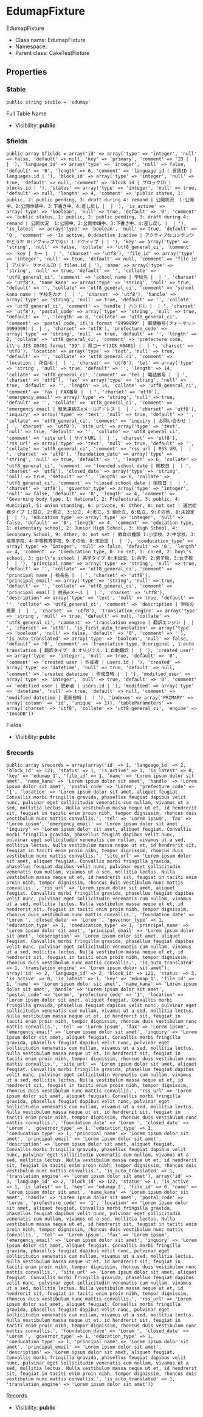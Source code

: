 EdumapFixture
===============

EdumapFixture




* Class name: EdumapFixture
* Namespace: 
* Parent class: CakeTestFixture





Properties
----------


### $table

    public string $table = 'edumap'

Full Table Name



* Visibility: **public**


### $fields

    public array $fields = array('id' => array('type' => 'integer', 'null' => false, 'default' => null, 'key' => 'primary', 'comment' => 'ID |  |  | '), 'language_id' => array('type' => 'integer', 'null' => false, 'default' => '0', 'length' => 6, 'comment' => 'language id | 言語ID | languages.id | '), 'block_id' => array('type' => 'integer', 'null' => true, 'default' => null, 'comment' => 'block id | ブロックID | blocks.id | '), 'status' => array('type' => 'integer', 'null' => true, 'default' => null, 'length' => 4, 'comment' => 'public status, 1: public, 2: public pending, 3: draft during 4: remand | 公開状況  1:公開中、2:公開申請中、3:下書き中、4:差し戻し |  | '), 'is_active' => array('type' => 'boolean', 'null' => true, 'default' => '0', 'comment' => 'public status, 1: public, 2: public pending, 3: draft during 4: remand | 公開状況  1:公開中、2:公開申請中、3:下書き中、4:差し戻し |  | '), 'is_latest' => array('type' => 'boolean', 'null' => true, 'default' => '0', 'comment' => 'Is active, 0:deactive 1:acive | アクティブなコンテンツかどうか 0:アクティブでない 1:アクティブ | | '), 'key' => array('type' => 'string', 'null' => false, 'collate' => 'utf8_general_ci', 'comment' => 'key | キー |  | ', 'charset' => 'utf8'), 'file_id' => array('type' => 'integer', 'null' => true, 'default' => null, 'comment' => 'file id | アバター ファイルID | files.id | '), 'name' => array('type' => 'string', 'null' => true, 'default' => '', 'collate' => 'utf8_general_ci', 'comment' => 'school name | 学校名 |  | ', 'charset' => 'utf8'), 'name_kana' => array('type' => 'string', 'null' => true, 'default' => '', 'collate' => 'utf8_general_ci', 'comment' => 'school kana name | 学校名カナ |  | ', 'charset' => 'utf8'), 'handle' => array('type' => 'string', 'null' => true, 'default' => '', 'collate' => 'utf8_general_ci', 'comment' => 'handle | ハンドル |  | ', 'charset' => 'utf8'), 'postal_code' => array('type' => 'string', 'null' => true, 'default' => '', 'length' => 8, 'collate' => 'utf8_general_ci', 'comment' => 'postal code, it\'s format "9999999" | 郵便番号(フォーマット9999999) |  | ', 'charset' => 'utf8'), 'prefecture_code' => array('type' => 'string', 'null' => true, 'default' => '', 'length' => 2, 'collate' => 'utf8_general_ci', 'comment' => 'prefecture code, it\'s JIS X0401 format "99" | 県コード(JIS X0401) |  | ', 'charset' => 'utf8'), 'location' => array('type' => 'text', 'null' => true, 'default' => '', 'collate' => 'utf8_general_ci', 'comment' => 'location | 所在地 |  | ', 'charset' => 'utf8'), 'tel' => array('type' => 'string', 'null' => true, 'default' => '', 'length' => 14, 'collate' => 'utf8_general_ci', 'comment' => 'tel | 電話番号 |  | ', 'charset' => 'utf8'), 'fax' => array('type' => 'string', 'null' => true, 'default' => '', 'length' => 14, 'collate' => 'utf8_general_ci', 'comment' => 'fax | FAX番号 |  | ', 'charset' => 'utf8'), 'emergency_email' => array('type' => 'string', 'null' => true, 'default' => '', 'collate' => 'utf8_general_ci', 'comment' => 'emergency email | 緊急連絡先eメールアドレス |  | ', 'charset' => 'utf8'), 'inquiry' => array('type' => 'text', 'null' => true, 'default' => '', 'collate' => 'utf8_general_ci', 'comment' => 'inquiry | お問い合わせ |  | ', 'charset' => 'utf8'), 'site_url' => array('type' => 'text', 'null' => true, 'default' => '', 'collate' => 'utf8_general_ci', 'comment' => 'site url | サイトURL |  | ', 'charset' => 'utf8'), 'rss_url' => array('type' => 'text', 'null' => true, 'default' => '', 'collate' => 'utf8_general_ci', 'comment' => 'rss url | RSS URL |  | ', 'charset' => 'utf8'), 'foundation_date' => array('type' => 'string', 'null' => true, 'default' => '', 'length' => 6, 'collate' => 'utf8_general_ci', 'comment' => 'founded school date | 開校日 |  | ', 'charset' => 'utf8'), 'closed_date' => array('type' => 'string', 'null' => true, 'default' => '', 'length' => 6, 'collate' => 'utf8_general_ci', 'comment' => 'closed school date | 閉校日 |  | ', 'charset' => 'utf8'), 'governor_type' => array('type' => 'integer', 'null' => false, 'default' => '0', 'length' => 4, 'comment' => 'Governing body type, 1: National, 2: Prefectural, 3: public, 4: Municipal, 5: union standing, 6: private, 9: Other, 0: not set | 運営組織タイプ 1:国立, 2:県立, 3:公立, 4:市立, 5:組合立, 6:私立, 9:その他, 0:未設定 |  | '), 'education_type' => array('type' => 'integer', 'null' => false, 'default' => '0', 'length' => 4, 'comment' => 'education type, 1: elementary school, 2: Junior High School, 3: High School, 4: Secondary School, 9: Other, 0: not set | 教育の種類 1:小学校、2:中学校、3:高等学校、4:中等教育学校、9:その他、0:未設定 |  | '), 'coeducation_type' => array('type' => 'integer', 'null' => false, 'default' => '0', 'length' => 4, 'comment' => 'Coeducation type, 0: no set, 1: co-ed, 2: boy\'s school, 3: girl\'s school | 共学タイプ 0:未設定、1:共学、2:男子校、3:女子校 |  | '), 'principal_name' => array('type' => 'string', 'null' => true, 'default' => '', 'collate' => 'utf8_general_ci', 'comment' => 'principal name | 校長名 |  | ', 'charset' => 'utf8'), 'principal_email' => array('type' => 'string', 'null' => true, 'default' => '', 'collate' => 'utf8_general_ci', 'comment' => 'principal email | 校長eメール |  | ', 'charset' => 'utf8'), 'description' => array('type' => 'text', 'null' => true, 'default' => '', 'collate' => 'utf8_general_ci', 'comment' => 'description | 学校の概要 |  | ', 'charset' => 'utf8'), 'translation_engine' => array('type' => 'string', 'null' => true, 'default' => null, 'collate' => 'utf8_general_ci', 'comment' => 'translation engine | 翻訳エンジン |  | ', 'charset' => 'utf8'), 'is_first_auto_translation' => array('type' => 'boolean', 'null' => false, 'default' => '0', 'comment' => ''), 'is_auto_translated' => array('type' => 'boolean', 'null' => false, 'default' => '0', 'comment' => 'translation type. 0:original , 1:auto translation | 翻訳タイプ  0:オリジナル、1:自動翻訳 |  | '), 'created_user' => array('type' => 'integer', 'null' => true, 'default' => '0', 'comment' => 'created user | 作成者 | users.id | '), 'created' => array('type' => 'datetime', 'null' => true, 'default' => null, 'comment' => 'created datetime | 作成日時 |  | '), 'modified_user' => array('type' => 'integer', 'null' => true, 'default' => '0', 'comment' => 'modified user | 更新者 | users.id | '), 'modified' => array('type' => 'datetime', 'null' => true, 'default' => null, 'comment' => 'modified datetime | 更新日時 |  | '), 'indexes' => array('PRIMARY' => array('column' => 'id', 'unique' => 1)), 'tableParameters' => array('charset' => 'utf8', 'collate' => 'utf8_general_ci', 'engine' => 'InnoDB'))

Fields



* Visibility: **public**


### $records

    public array $records = array(array('id' => 1, 'language_id' => 2, 'block_id' => 121, 'status' => 1, 'is_active' => 1, 'is_latest' => 0, 'key' => 'edumap_1', 'file_id' => 1, 'name' => 'Lorem ipsum dolor sit amet', 'name_kana' => 'Lorem ipsum dolor sit amet', 'handle' => 'Lorem ipsum dolor sit amet', 'postal_code' => 'Lorem', 'prefecture_code' => '1', 'location' => 'Lorem ipsum dolor sit amet, aliquet feugiat. Convallis morbi fringilla gravida, phasellus feugiat dapibus velit nunc, pulvinar eget sollicitudin venenatis cum nullam, vivamus ut a sed, mollitia lectus. Nulla vestibulum massa neque ut et, id hendrerit sit, feugiat in taciti enim proin nibh, tempor dignissim, rhoncus duis vestibulum nunc mattis convallis.', 'tel' => 'Lorem ipsum', 'fax' => 'Lorem ipsum', 'emergency_email' => 'Lorem ipsum dolor sit amet', 'inquiry' => 'Lorem ipsum dolor sit amet, aliquet feugiat. Convallis morbi fringilla gravida, phasellus feugiat dapibus velit nunc, pulvinar eget sollicitudin venenatis cum nullam, vivamus ut a sed, mollitia lectus. Nulla vestibulum massa neque ut et, id hendrerit sit, feugiat in taciti enim proin nibh, tempor dignissim, rhoncus duis vestibulum nunc mattis convallis.', 'site_url' => 'Lorem ipsum dolor sit amet, aliquet feugiat. Convallis morbi fringilla gravida, phasellus feugiat dapibus velit nunc, pulvinar eget sollicitudin venenatis cum nullam, vivamus ut a sed, mollitia lectus. Nulla vestibulum massa neque ut et, id hendrerit sit, feugiat in taciti enim proin nibh, tempor dignissim, rhoncus duis vestibulum nunc mattis convallis.', 'rss_url' => 'Lorem ipsum dolor sit amet, aliquet feugiat. Convallis morbi fringilla gravida, phasellus feugiat dapibus velit nunc, pulvinar eget sollicitudin venenatis cum nullam, vivamus ut a sed, mollitia lectus. Nulla vestibulum massa neque ut et, id hendrerit sit, feugiat in taciti enim proin nibh, tempor dignissim, rhoncus duis vestibulum nunc mattis convallis.', 'foundation_date' => 'Lorem ', 'closed_date' => 'Lorem ', 'governor_type' => 1, 'education_type' => 1, 'coeducation_type' => 1, 'principal_name' => 'Lorem ipsum dolor sit amet', 'principal_email' => 'Lorem ipsum dolor sit amet', 'description' => 'Lorem ipsum dolor sit amet, aliquet feugiat. Convallis morbi fringilla gravida, phasellus feugiat dapibus velit nunc, pulvinar eget sollicitudin venenatis cum nullam, vivamus ut a sed, mollitia lectus. Nulla vestibulum massa neque ut et, id hendrerit sit, feugiat in taciti enim proin nibh, tempor dignissim, rhoncus duis vestibulum nunc mattis convallis.', 'is_auto_translated' => 1, 'translation_engine' => 'Lorem ipsum dolor sit amet'), array('id' => 2, 'language_id' => 2, 'block_id' => 121, 'status' => 3, 'is_active' => 0, 'is_latest' => 1, 'key' => 'edumap_1', 'file_id' => 1, 'name' => 'Lorem ipsum dolor sit amet', 'name_kana' => 'Lorem ipsum dolor sit amet', 'handle' => 'Lorem ipsum dolor sit amet', 'postal_code' => 'Lorem', 'prefecture_code' => '1', 'location' => 'Lorem ipsum dolor sit amet, aliquet feugiat. Convallis morbi fringilla gravida, phasellus feugiat dapibus velit nunc, pulvinar eget sollicitudin venenatis cum nullam, vivamus ut a sed, mollitia lectus. Nulla vestibulum massa neque ut et, id hendrerit sit, feugiat in taciti enim proin nibh, tempor dignissim, rhoncus duis vestibulum nunc mattis convallis.', 'tel' => 'Lorem ipsum', 'fax' => 'Lorem ipsum', 'emergency_email' => 'Lorem ipsum dolor sit amet', 'inquiry' => 'Lorem ipsum dolor sit amet, aliquet feugiat. Convallis morbi fringilla gravida, phasellus feugiat dapibus velit nunc, pulvinar eget sollicitudin venenatis cum nullam, vivamus ut a sed, mollitia lectus. Nulla vestibulum massa neque ut et, id hendrerit sit, feugiat in taciti enim proin nibh, tempor dignissim, rhoncus duis vestibulum nunc mattis convallis.', 'site_url' => 'Lorem ipsum dolor sit amet, aliquet feugiat. Convallis morbi fringilla gravida, phasellus feugiat dapibus velit nunc, pulvinar eget sollicitudin venenatis cum nullam, vivamus ut a sed, mollitia lectus. Nulla vestibulum massa neque ut et, id hendrerit sit, feugiat in taciti enim proin nibh, tempor dignissim, rhoncus duis vestibulum nunc mattis convallis.', 'rss_url' => 'Lorem ipsum dolor sit amet, aliquet feugiat. Convallis morbi fringilla gravida, phasellus feugiat dapibus velit nunc, pulvinar eget sollicitudin venenatis cum nullam, vivamus ut a sed, mollitia lectus. Nulla vestibulum massa neque ut et, id hendrerit sit, feugiat in taciti enim proin nibh, tempor dignissim, rhoncus duis vestibulum nunc mattis convallis.', 'foundation_date' => 'Lorem ', 'closed_date' => 'Lorem ', 'governor_type' => 1, 'education_type' => 1, 'coeducation_type' => 1, 'principal_name' => 'Lorem ipsum dolor sit amet', 'principal_email' => 'Lorem ipsum dolor sit amet', 'description' => 'Lorem ipsum dolor sit amet, aliquet feugiat. Convallis morbi fringilla gravida, phasellus feugiat dapibus velit nunc, pulvinar eget sollicitudin venenatis cum nullam, vivamus ut a sed, mollitia lectus. Nulla vestibulum massa neque ut et, id hendrerit sit, feugiat in taciti enim proin nibh, tempor dignissim, rhoncus duis vestibulum nunc mattis convallis.', 'is_auto_translated' => 1, 'translation_engine' => 'Lorem ipsum dolor sit amet'), array('id' => 3, 'language_id' => 2, 'block_id' => 122, 'status' => 1, 'is_active' => 1, 'is_latest' => 1, 'key' => 'edumap_2', 'file_id' => 0, 'name' => 'Lorem ipsum dolor sit amet', 'name_kana' => 'Lorem ipsum dolor sit amet', 'handle' => 'Lorem ipsum dolor sit amet', 'postal_code' => 'Lorem', 'prefecture_code' => '1', 'location' => 'Lorem ipsum dolor sit amet, aliquet feugiat. Convallis morbi fringilla gravida, phasellus feugiat dapibus velit nunc, pulvinar eget sollicitudin venenatis cum nullam, vivamus ut a sed, mollitia lectus. Nulla vestibulum massa neque ut et, id hendrerit sit, feugiat in taciti enim proin nibh, tempor dignissim, rhoncus duis vestibulum nunc mattis convallis.', 'tel' => 'Lorem ipsum', 'fax' => 'Lorem ipsum', 'emergency_email' => 'Lorem ipsum dolor sit amet', 'inquiry' => 'Lorem ipsum dolor sit amet, aliquet feugiat. Convallis morbi fringilla gravida, phasellus feugiat dapibus velit nunc, pulvinar eget sollicitudin venenatis cum nullam, vivamus ut a sed, mollitia lectus. Nulla vestibulum massa neque ut et, id hendrerit sit, feugiat in taciti enim proin nibh, tempor dignissim, rhoncus duis vestibulum nunc mattis convallis.', 'site_url' => 'Lorem ipsum dolor sit amet, aliquet feugiat. Convallis morbi fringilla gravida, phasellus feugiat dapibus velit nunc, pulvinar eget sollicitudin venenatis cum nullam, vivamus ut a sed, mollitia lectus. Nulla vestibulum massa neque ut et, id hendrerit sit, feugiat in taciti enim proin nibh, tempor dignissim, rhoncus duis vestibulum nunc mattis convallis.', 'rss_url' => 'Lorem ipsum dolor sit amet, aliquet feugiat. Convallis morbi fringilla gravida, phasellus feugiat dapibus velit nunc, pulvinar eget sollicitudin venenatis cum nullam, vivamus ut a sed, mollitia lectus. Nulla vestibulum massa neque ut et, id hendrerit sit, feugiat in taciti enim proin nibh, tempor dignissim, rhoncus duis vestibulum nunc mattis convallis.', 'foundation_date' => 'Lorem ', 'closed_date' => 'Lorem ', 'governor_type' => 1, 'education_type' => 1, 'coeducation_type' => 1, 'principal_name' => 'Lorem ipsum dolor sit amet', 'principal_email' => 'Lorem ipsum dolor sit amet', 'description' => 'Lorem ipsum dolor sit amet, aliquet feugiat. Convallis morbi fringilla gravida, phasellus feugiat dapibus velit nunc, pulvinar eget sollicitudin venenatis cum nullam, vivamus ut a sed, mollitia lectus. Nulla vestibulum massa neque ut et, id hendrerit sit, feugiat in taciti enim proin nibh, tempor dignissim, rhoncus duis vestibulum nunc mattis convallis.', 'is_auto_translated' => 1, 'translation_engine' => 'Lorem ipsum dolor sit amet'))

Records



* Visibility: **public**



